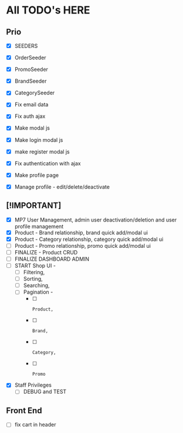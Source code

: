 # All TODO's HERE

## Prio

- [x] SEEDERS
- [x] OrderSeeder
- [x] PromoSeeder
- [x] BrandSeeder
- [x] CategorySeeder

- [x] Fix email data
- [x] Fix auth ajax
- [x] Make modal js
- [x] Make login modal js
- [x] make register modal js
- [x] Fix authentication with ajax
- [x] Make profile page
- [x] Manage profile - edit/delete/deactivate

## [!IMPORTANT]

- [x] MP7 User Management, admin user deactivation/deletion and user profile management
- [x] Product - Brand relationship, brand quick add/modal ui
- [x] Product - Category relationship, category quick add/modal ui
- [ ] Product - Promo relationship, promo quick add/modal ui
- [ ] FINALIZE - Product CRUD
- [ ] FINALIZE DASHBOARD ADMIN
- [ ] START Shop UI -
  - [ ] Filtering,
  - [ ] Sorting,
  - [ ] Searching,
  - [ ] Pagination -
    - [ ]     Product,
    - [ ]     Brand,
    - [ ]     Category,
    - [ ]     Promo
- [x] Staff Privileges
  - [ ] DEBUG and TEST

## Front End

- [ ] fix cart in header
